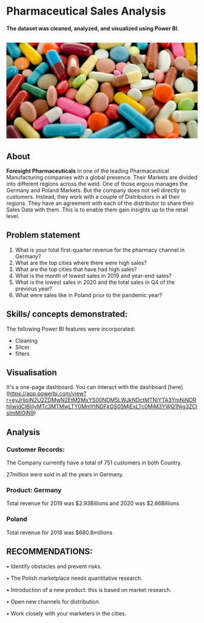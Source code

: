 # Pharmaceutical Sales Analysis

#### The dataset was cleaned, analyzed, and visualized using Power BI.

![](pharma.jpg)
---
## About
**Foresight Pharmaceuticals** in one of the leading Pharmaceutical Manufacturing companies with a global presence. Their Markets are divided into different regions across the weld. One of those ergous manages the Germany and Poland Markets. But the company does not sell directly to customers. Instead, they work with a couple of Distributors in all their regions. They have an agreement with each of the distributor to share their Sales Data with them. This is to enable them gain insights up to the retail level.
 ## Problem statement
1.	What is your total first-quarter revenue for the pharmacy channel in Germany?
2.	What are the top cities where there were high sales?
3.	What are the top cities that have had high sales?
4.	What is the month of lowest sales in 2019 and year-end sales? 
5.	What is the lowest sales in 2020 and the total sales in Q4 of the previous year?
6.	What were sales like in Poland prior to the pandemic year?

## Skills/ concepts demonstrated:

The following Power BI features were incorporated: 
- Cleaning
- Slicer
- filters
## Visualisation

It's a one-page dashboard.
You can interact with the dashboard [here] (https://app.powerbi.com/view?r=eyJrIjoiN2U2ZDMwN2EtM2MxYS00NDM5LWJkNDctMTNjYTA3YmNiNDRhIiwidCI6IjIyMTc3MTMwLTY0MmYtNDFkOS05MjExLTc0MjM3YWQ1Njg3ZCIsImMiOjN9)

## Analysis

### Customer Records:

The Company currently have a total of 751 customers in both Country.

27million were sold in all the years in Germany.

### Product: Germany

Total revenue for 2019 was $2.93Billions and 2020 was $2.66Billions

### Poland 

Total revenue for 2018 was $680.8millions



## RECOMMENDATIONS:  


•	Identify obstacles and prevent risks.

•	The Polish marketplace needs quantitative research.

•	Introduction of a new product: this is based on market research.

•	Open new channels for distribution.

•	Work closely with your marketers in the cities.








